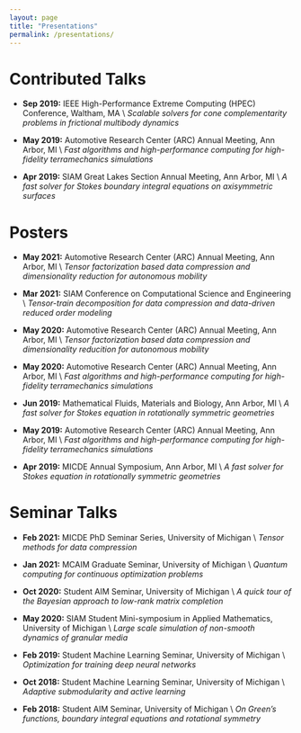 ```yaml
---
layout: page
title: "Presentations"
permalink: /presentations/
---
```


# Contributed Talks

*   **Sep 2019:** IEEE High-Performance Extreme Computing (HPEC) Conference, Waltham, MA \\
    *Scalable solvers for cone complementarity problems in frictional multibody dynamics*

*   **May 2019:** Automotive Research Center (ARC) Annual Meeting, Ann Arbor, MI \\
    *Fast algorithms and high-performance computing for high-fidelity terramechanics simulations*

*   **Apr 2019:** SIAM Great Lakes Section Annual Meeting, Ann Arbor, MI \\
    *A fast solver for Stokes boundary integral equations on axisymmetric surfaces*

# Posters

*   **May 2021:** Automotive Research Center (ARC) Annual Meeting, Ann Arbor, MI \\
    *Tensor factorization based data compression and dimensionality reduction for autonomous mobility*

*   **Mar 2021:** SIAM Conference on Computational Science and Engineering \\
    *Tensor-train decomposition for data compression and data-driven reduced order modeling*

*   **May 2020:** Automotive Research Center (ARC) Annual Meeting, Ann Arbor, MI \\
    *Tensor factorization based data compression and dimensionality reducition for autonomous mobility*

*   **May 2020:** Automotive Research Center (ARC) Annual Meeting, Ann Arbor, MI \\
    *Fast algorithms and high-performance computing for high-fidelity terramechanics simulations*

*   **Jun 2019:** Mathematical Fluids, Materials and Biology, Ann Arbor, MI \\
    *A fast solver for Stokes equation in rotationally symmetric geometries*

*   **May 2019:** Automotive Research Center (ARC) Annual Meeting, Ann Arbor, MI \\
    *Fast algorithms and high-performance computing for high-fidelity terramechanics simulations*

*   **Apr 2019:** MICDE Annual Symposium, Ann Arbor, MI \\
    *A fast solver for Stokes equation in rotationally symmetric geometries*

# Seminar Talks

*   **Feb 2021:** MICDE PhD Seminar Series, University of Michigan \\
    *Tensor methods for data compression*

*   **Jan 2021:** MCAIM Graduate Seminar, University of Michigan \\
    *Quantum computing for continuous optimization problems*

*   **Oct 2020:** Student AIM Seminar, University of Michigan \\
    *A quick tour of the Bayesian approach to low-rank matrix completion*

*   **May 2020:** SIAM Student Mini-symposium in Applied Mathematics, University of Michigan \\
    *Large scale simulation of non-smooth dynamics of granular media*

*   **Feb 2019:** Student Machine Learning Seminar, University of Michigan \\
    *Optimization for training deep neural networks*

*   **Oct 2018:** Student Machine Learning Seminar, University of Michigan \\
    *Adaptive submodularity and active learning*

*   **Feb 2018:** Student AIM Seminar, University of Michigan \\
    *On Green’s functions, boundary integral equations and rotational symmetry*
